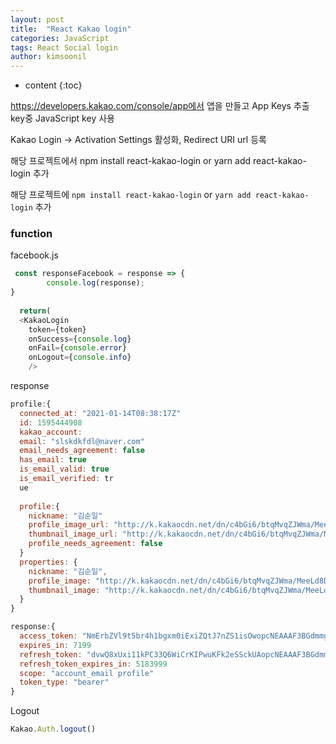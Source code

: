 ```yaml
---
layout: post
title:  "React Kakao login"
categories: JavaScript
tags: React Social login
author: kimsoonil
---
```


* content
{:toc}

 https://developers.kakao.com/console/app에서 앱을 만들고 App Keys 추출 key중 JavaScript key 사용

Kakao Login → Activation Settings 활성화, Redirect URI url 등록

 해당 프로젝트에서 npm install react-kakao-login  or yarn add react-kakao-login 추가



해당 프로젝트에 ``npm install react-kakao-login`` or ``yarn add react-kakao-login`` 추가

### function 


facebook.js

``` js
 const responseFacebook = response => {
        console.log(response);
}
  
  return(
  <KakaoLogin 
    token={token} 
    onSuccess={console.log} 
    onFail={console.error} 
    onLogout={console.info} 
    />

```

response

``` js
profile:{
  connected_at: "2021-01-14T08:38:17Z"
  id: 1595444908
  kakao_account:
  email: "slskdkfdl@naver.com"
  email_needs_agreement: false
  has_email: true
  is_email_valid: true
  is_email_verified: tr
  ue
  
  profile:{
    nickname: "김순일"
    profile_image_url: "http://k.kakaocdn.net/dn/c4bGi6/btqMvqZJWma/MeeLd8DhpsNIivRINNVA80/img_640x640.jpg"
    thumbnail_image_url: "http://k.kakaocdn.net/dn/c4bGi6/btqMvqZJWma/MeeLd8DhpsNIivRINNVA80/img_110x110.jpg"
    profile_needs_agreement: false
  }
  properties: {
    nickname: "김순일", 
    profile_image: "http://k.kakaocdn.net/dn/c4bGi6/btqMvqZJWma/MeeLd8DhpsNIivRINNVA80/img_640x640.jpg", 
    thumbnail_image: "http://k.kakaocdn.net/dn/c4bGi6/btqMvqZJWma/MeeLd8DhpsNIivRINNVA80/img_110x110.jpg"
  }
}

response:{
  access_token: "NmErbZVl9t5br4h1bgxm0iExiZQtJ7nZS1isOwopcNEAAAF3BGdmmg"
  expires_in: 7199
  refresh_token: "dvwQ8xUxi11kPC33Q6WiCrKIPwuKFk2eSSckUAopcNEAAAF3BGdmmA"
  refresh_token_expires_in: 5183999
  scope: "account_email profile"
  token_type: "bearer"
}
```

Logout

``` js
Kakao.Auth.logout()

```

